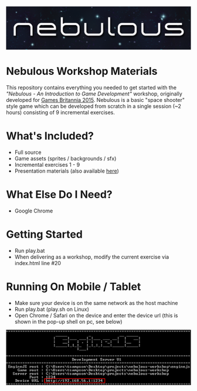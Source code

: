 ![logo.png](https://raw.githubusercontent.com/drummertom999/nebulous-workshop/master/img/logo.png)

Nebulous Workshop Materials
=======================
This repository contains everything you needed to get started with the *"Nebulous - An Introduction to Game Development"* workshop, originally developed for [Games Britannia 2015](http://www.gamesbritannia.com/). Nebulous is a basic "space shooter" style game which can be developed from scratch in a single session (~2 hours) consisting of 9 incremental exercises.

What's Included?
=======================
* Full source
* Game assets (sprites / backgrounds / sfx)
* Incremental exercises 1 - 9
* Presentation materials (also available [here](https://docs.google.com/presentation/d/1RI0fdmmQDTtNAMXE1TyAMnCF57luMgrWFlh2jf8Qq9A/edit?usp=sharing))

What Else Do I Need?
=======================
* Google Chrome

Getting Started
=======================
* Run play.bat
* When delivering as a workshop, modify the current exercise via index.html line #20

Running On Mobile / Tablet
=======================
* Make sure your device is on the same network as the host machine
* Run play.bat (play.sh on Linux)
* Open Chrome / Safari on the device and enter the device url (this is shown in the pop-up shell on pc, see below)


![shell.png](https://raw.githubusercontent.com/drummertom999/nebulous-workshop/master/img/shell.png)
